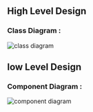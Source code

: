 
## High Level Design 

### Class Diagram :
![class diagram](https://user-images.githubusercontent.com/80749311/114826116-b6ce2680-9de4-11eb-913c-0896b9b35d48.png)


## low Level Design 

### Component Diagram :

![component diagram](https://user-images.githubusercontent.com/80749311/114826226-dc5b3000-9de4-11eb-8006-d666c6a808a2.png)
